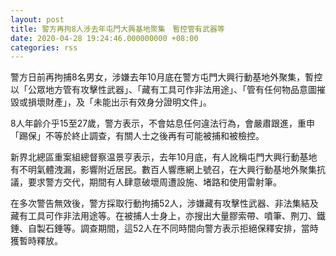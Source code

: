 ```yaml
---
layout: post
title: 警方再拘8人涉去年屯門大興基地聚集　暫控管有武器等
date: 2020-04-28 19:24:46.000000000 +08:00
categories: rss
---
```


警方日前再拘捕8名男女，涉嫌去年10月底在警方屯門大興行動基地外聚集，暫控以「公眾地方管有攻擊性武器」、「藏有工具可作非法用途」、「管有任何物品意圖摧毀或損壞財產」，及「未能出示有效身分證明文件」。

8人年齡介乎15至27歲，警方表示，不會姑息任何違法行為，會嚴肅跟進，重申「踢保」不等於終止調查，有關人士之後再有可能被捕和被檢控。

新界北總區重案組總督察温景亨表示，去年10月底，有人訛稱屯門大興行動基地有不明氣體洩漏，影響附近居民。數百人響應網上號召，在大興行動基地外聚集抗議，要求警方交代，期間有人肆意破壞周遭設施、堵路和使用雷射筆。

在多次警告無效後，警方採取行動拘捕52人，涉嫌藏有攻擊性武器、非法集結及藏有工具可作非法用途等。在被捕人士身上，亦搜出大量膠索帶、噴筆、𠝹刀、鐵錘、自製石錘等。調查期間，這52人在不同時間向警方表示拒絕保釋安排，當時獲暫時釋放。
